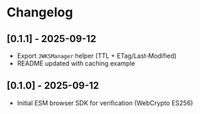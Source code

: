 # Changelog

## [0.1.1] - 2025-09-12
- Export `JWKSManager` helper (TTL + ETag/Last‑Modified)
- README updated with caching example

## [0.1.0] - 2025-09-12
- Initial ESM browser SDK for verification (WebCrypto ES256)
